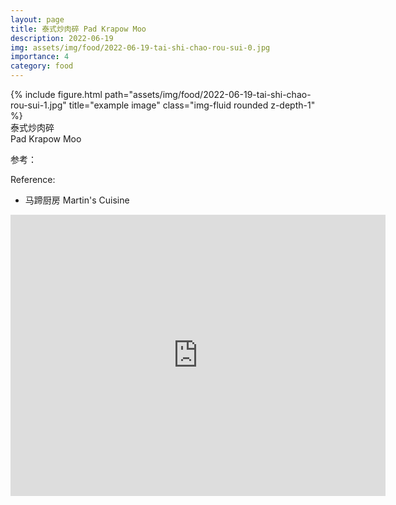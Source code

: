 ```yaml
---
layout: page
title: 泰式炒肉碎 Pad Krapow Moo
description: 2022-06-19
img: assets/img/food/2022-06-19-tai-shi-chao-rou-sui-0.jpg
importance: 4
category: food
---
```


<div class="row">
    <div class="col-sm mt-3 mt-md-0">
        {% include figure.html path="assets/img/food/2022-06-19-tai-shi-chao-rou-sui-1.jpg" title="example image" class="img-fluid rounded z-depth-1" %}
    </div>
</div>
<div class="caption">
    泰式炒肉碎
</div>
<div class="caption">
    Pad Krapow Moo
</div>

参考：

Reference:

- 马蹄厨房 Martin's Cuisine

<p align="center">
  <iframe
      src="https://www.youtube.com/embed/LL8GH0-xS0g"
      width="600"
      height="450"
      frameborder="0"
      allowfullscreen="">
  </iframe>
</p>